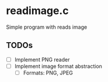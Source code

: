 # readimage.c

Simple program with reads image

## TODOs

- [ ] Implement PNG reader
- [ ] Implement image format abstraction
    - [ ] Formats: PNG, JPEG
